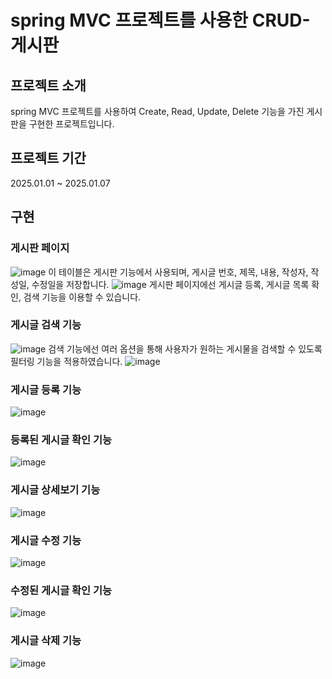 # spring MVC 프로젝트를 사용한 CRUD-게시판
## 프로젝트 소개
spring MVC 프로젝트를 사용하여 Create, Read, Update, Delete 기능을 가진 게시판을 구현한 프로젝트입니다.

## 프로젝트 기간
2025.01.01 ~ 2025.01.07

## 구현
### 게시판 페이지
![image](https://github.com/user-attachments/assets/83881c3b-7a59-478b-9203-5dac4e5a55d5)
이 테이블은 게시판 기능에서 사용되며, 게시글 번호, 제목, 내용, 작성자, 작성일, 수정일을 저장합니다.
![image](https://github.com/user-attachments/assets/cb448515-82f9-4f5f-b4ea-0d73389ffefb)
게시판 페이지에선 게시글 등록, 게시글 목록 확인, 검색 기능을 이용할 수 있습니다.
### 게시글 검색 기능
![image](https://github.com/user-attachments/assets/6e171e1a-113e-4c2b-835a-2d9fd8e1045f)
검색 기능에선 여러 옵션을 통해 사용자가 원하는 게시물을 검색할 수 있도록 필터링 기능을 적용하였습니다.
![image](https://github.com/user-attachments/assets/6d38bcb2-304d-4d04-a2fd-cc177024dd20)
### 게시글 등록 기능
![image](https://github.com/user-attachments/assets/e34d9ca5-799a-427a-bd28-94e092b09376)
### 등록된 게시글 확인 기능
![image](https://github.com/user-attachments/assets/451627ee-d9b9-4d03-b455-9060232a643b)
### 게시글 상세보기 기능
![image](https://github.com/user-attachments/assets/27b3c1cf-c32d-4a17-96db-4a3dfabedcd8)
### 게시글 수정 기능
![image](https://github.com/user-attachments/assets/c06c1441-5f15-4eef-af2b-1a09d0d813c1)
### 수정된 게시글 확인 기능 
![image](https://github.com/user-attachments/assets/6d73481b-ba57-42b6-8c12-2c91af1e4b0a)
### 게시글 삭제 기능 
![image](https://github.com/user-attachments/assets/4fb6b5ae-5c92-4405-a1e2-ba954fc17055)

